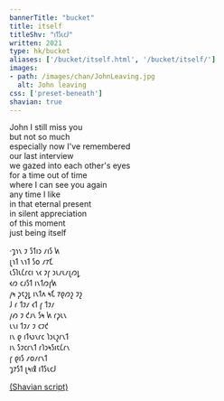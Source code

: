 ```yaml
---
bannerTitle: "bucket" 
title: itself
titleShv: "𐑦𐑑𐑕𐑧𐑤𐑓"
written: 2021
type: hk/bucket
aliases: ['/bucket/itself.html', '/bucket/itself/']
images:
- path: /images/chan/JohnLeaving.jpg 
  alt: John leaving
css: ['preset-beneath']
shavian: true
---
```


<div class="latin">

John I still miss you  
but not so much  
especially now I've remembered  
our last interview  
we gazed into each other's eyes  
for a time out of time  
where I can see you again  
any time I like  
in that eternal present  
in silent appreciation  
of this moment  
just being itself

</div>

<div class="shavian">

·𐑡𐑪𐑯 𐑲 𐑕𐑑𐑦𐑮 𐑥𐑦𐑕 𐑿  
𐑚𐑪𐑑 𐑯𐑪𐑑 𐑕𐑴 𐑥𐑳𐑗  
𐑧𐑕𐑐𐑧𐑖𐑩𐑤𐑦 𐑯𐑬 𐑲𐑝 𐑮𐑧𐑥𐑧𐑥𐑚𐑼𐑛  
𐑬𐑼 𐑤𐑨𐑕𐑑 𐑦𐑯𐑑𐑼𐑝𐑿  
𐑢𐑰 𐑜𐑱𐑟𐑛 𐑦𐑯𐑑𐑵 𐑰𐑗 𐑳𐑞𐑼𐑟 𐑲𐑟  
𐑓 𐑩 𐑑𐑲𐑥 𐑬𐑑 𐑝 𐑑𐑲𐑥  
𐑢𐑺 𐑲 𐑒𐑨𐑯 𐑕𐑰 𐑿 𐑩𐑜𐑧𐑯  
𐑧𐑯𐑦 𐑑𐑲𐑥 𐑲 𐑤𐑲𐑒  
𐑦𐑯 𐑞 𐑦𐑑𐑻𐑯𐑩𐑤 𐑐𐑮𐑧𐑟𐑩𐑯𐑑  
𐑦𐑯 𐑕𐑲𐑤𐑩𐑯𐑑 𐑩𐑐𐑮𐑰𐑕𐑦𐑱𐑖𐑩𐑯  
𐑝 𐑞𐑦𐑕 𐑥𐑴𐑥𐑩𐑯𐑑  
𐑡𐑳𐑕𐑑 𐑚𐑰𐑦𐑙 𐑦𐑑𐑕𐑧𐑤𐑓

[(Shavian script)](/shavian/intro)

</div>

